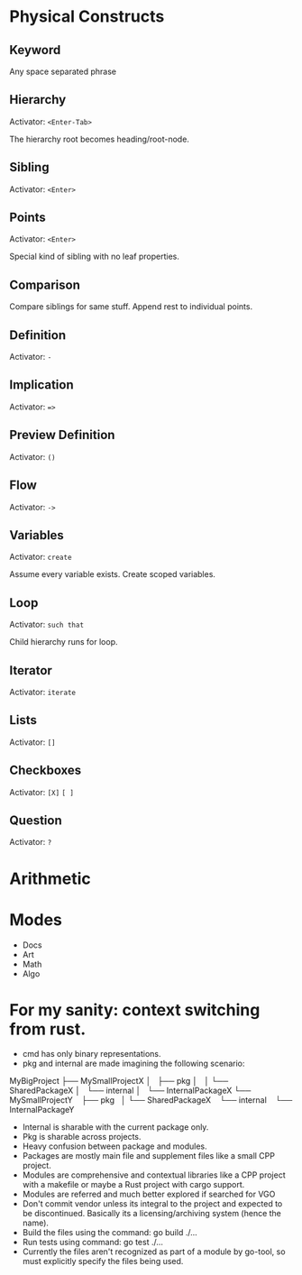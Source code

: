# Physical Constructs

## Keyword

Any space separated phrase

## Hierarchy

Activator: `<Enter-Tab>`

The hierarchy root becomes heading/root-node.

## Sibling

Activator: `<Enter>`

## Points

Activator: `<Enter>`

Special kind of sibling with no leaf properties.

## Comparison

Compare siblings for same stuff. Append rest to individual points.

## Definition

Activator: `-`

## Implication

Activator: `=>`

## Preview Definition

Activator: `()`

## Flow

Activator: `->`

## Variables

Activator: `create`

Assume every variable exists.
Create scoped variables.

## Loop

Activator: `such that`

Child hierarchy runs for loop.

## Iterator

Activator: `iterate`

## Lists

Activator: `[]`

## Checkboxes

Activator: `[X]` `[ ]`

## Question

Activator: `?`

# Arithmetic

# Modes

-   Docs
-   Art
-   Math
-   Algo

# For my sanity: context switching from rust.

-   cmd has only binary representations.
-   pkg and internal are made imagining the following scenario:

MyBigProject
├── MySmallProjectX
│   ├── pkg
│   │   └── SharedPackageX
│   └── internal
│       └── InternalPackageX
└── MySmallProjectY
    ├── pkg
    │   └── SharedPackageX
    └── internal
        └── InternalPackageY

-   Internal is sharable with the current package only.
-   Pkg is sharable across projects.
-   Heavy confusion between package and modules.
-   Packages are mostly main file and supplement files like a small CPP project.
-   Modules are comprehensive and contextual libraries like a CPP project with a makefile or maybe a Rust project with cargo support.
-   Modules are referred and much better explored if searched for VGO
-   Don't commit vendor unless its integral to the project and expected to be discontinued. Basically its a licensing/archiving system (hence the name).
-   Build the files using the command: go build ./...
-   Run tests using command: go test ./...
-   Currently the files aren't recognized as part of a module by go-tool, so must explicitly specify the files being used.
